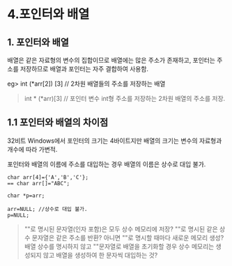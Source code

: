4.포인터와 배열
==============
## 1. 포인터와 배열
배열은 같은 자료형의 변수의 집합이므로 배열에는 많은 주소가 존재하고, 포인터는 주소를 저장하므로 배열과 포인터는 자주 결합하여 사용함.

eg> int (*arr[2]) [3] // 2차원 배열들의 주소를 저장하는 배열

> int * (*arr)[3] // 포인터 변수 int형 주소를 저장하는 2차원 배열의 주소를 저장.
## 1.1 포인터와 배열의 차이점
32비트 Windows에서 포인터의 크기는 4바이트지만 배열의 크기는 변수의 자료형과 개수에 따라 가변적.  

포인터와 배열의 이름에 주소를 대입하는 경우 배열의 이름은 상수로 대입 불가. 

    char arr[4]={'A','B','C'};
    == char arr[]="ABC";

    char *p=arr;

    arr=NULL; //상수로 대입 불가. 
    p=NULL;

> ""로 명시된 문자열(인자 포함)은 모두 상수 메모리에 저장?
> ""로 명시된 같은 상수 문자열은 같은 주소를 반환? 아니면 ""로 명시할 때마다 새로운 메모리 생성?
> 배열 상수를 명시하지 않고 ""문자열로 배열을 초기화할 경우 상수 메모리는 생성되지 않고 배열을 생성하여 한 문자씩 대입하는 것?

